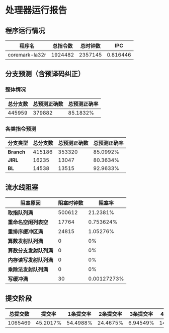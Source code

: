 # 处理器运行报告
## 程序运行情况
|程序名|总指令数|总时钟数|IPC|
|---|---|---|---|
|coremark-la32r|1924482|2357145|0.816446|

## 分支预测（含预译码纠正）
### 整体情况
|总分支数|总预测正确数|总预测正确率|
|---|---|---|
|445959|379882|85.1832%|

### 各类指令预测
|分支类型|总分支数|总预测正确数|总预测正确率|
|---|---|---|---|
|**Branch**| 415186 | 353320 | 85.0992%|
|**JIRL**| 16235 | 13047 | 80.3634%|
|**BL**| 14538 | 13515 | 92.9633%|

## 流水线阻塞
|阻塞原因|阻塞时钟数|阻塞率|
|---|---|---|
|**取指队列满**| 500612 | 21.2381%|
|**重命名空闲列表空**|17764 | 0.753624%|
|**重排序缓冲区满**|24815 | 1.05276%|
|**算数发射队列满**|0 | 0%|
|**算数分支发射队列满**|0 | 0%|
|**内存读写发射队列满**|0 | 0%|
|**乘除法发射队列满**|0 | 0%|
|**写缓冲满**|30 | 0.00127273%|
## 提交阶段
|总提交数|提交率|1条提交率|2条提交率|3条提交率|4条提交率|
|---|---|---|---|---|---|
|1065469|45.2017%|54.4988%|24.4675%|6.94549%|14.0882%|
